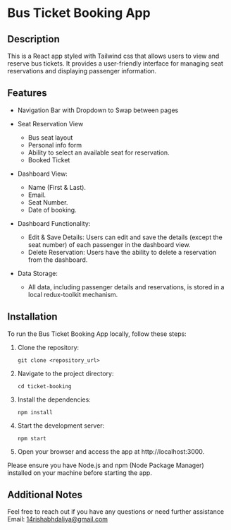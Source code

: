 # Bus Ticket Booking App

## Description

This is a React app styled with Tailwind css that allows users to view and reserve bus tickets. It provides a user-friendly interface for managing seat reservations and displaying passenger information.

## Features

- Navigation Bar with Dropdown to Swap between pages

- Seat Reservation View

  - Bus seat layout
  - Personal info form
  - Ability to select an available seat for reservation.
  - Booked Ticket

- Dashboard View:

  - Name (First & Last).
  - Email.
  - Seat Number.
  - Date of booking.

- Dashboard Functionality:

  - Edit & Save Details: Users can edit and save the details (except the seat number) of each passenger in the dashboard view.
  - Delete Reservation: Users have the ability to delete a reservation from the dashboard.

- Data Storage:
  - All data, including passenger details and reservations, is stored in a local redux-toolkit mechanism.

## Installation

To run the Bus Ticket Booking App locally, follow these steps:

1. Clone the repository:

   ```
   git clone <repository_url>
   ```

2. Navigate to the project directory:

   ```
   cd ticket-booking
   ```

3. Install the dependencies:

   ```
   npm install
   ```

4. Start the development server:

   ```
   npm start
   ```

5. Open your browser and access the app at http://localhost:3000.

Please ensure you have Node.js and npm (Node Package Manager) installed on your machine before starting the app.

## Additional Notes

Feel free to reach out if you have any questions or need further assistance
Email: 14rishabhdaliya@gmail.com
